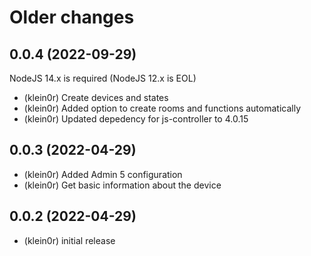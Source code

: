 # Older changes
## 0.0.4 (2022-09-29)

NodeJS 14.x is required (NodeJS 12.x is EOL)

* (klein0r) Create devices and states
* (klein0r) Added option to create rooms and functions automatically
* (klein0r) Updated depedency for js-controller to 4.0.15

## 0.0.3 (2022-04-29)

* (klein0r) Added Admin 5 configuration
* (klein0r) Get basic information about the device

## 0.0.2 (2022-04-29)

* (klein0r) initial release
